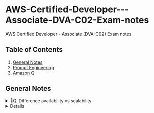 # AWS-Certified-Developer---Associate-DVA-C02-Exam-notes
AWS Certified Developer - Associate (DVA-C02) Exam notes


## Table of Contents
1. <a href="#General-Notes">General Notes</a>
2. <a href="#Prompt-Engineering">Prompt Engineering</a>
3. <a href="#Amazon-Q">Amazon Q</a>




## General Notes

<details>
<summary>🎯Q. Difference availability vs scalability  </summary>

- 🔹 High Availability (HA)
- `Definition`: Ensuring your application/system is accessible and operational without downtime, even if failures occur.
- AWS mechanisms:
  - Multi-AZ deployments (e.g., RDS Multi-AZ, S3 cross-region replication).
  - Load balancers across multiple Availability Zones.
  - Auto-recovery features (e.g., EC2 Auto Recovery).
  - `Exam tip`: If the question mentions minimizing downtime, fault tolerance, or disaster recovery, the answer is about high availability.
  - `Example`: Deploying your application across multiple AZs with ELB so if one AZ fails, traffic automatically routes to healthy instances.

- 🔹 Scalability
- `Definition`: The ability of your application/system to handle increased load by adding more resources (scale out) or making resources bigger (scale up).
- AWS mechanisms:
 - Auto Scaling Groups (EC2, ECS, Lambda concurrency).
 - DynamoDB auto-scaling (read/write capacity units).
 - Serverless architectures (Lambda scales automatically).
 - `Exam tip`: If the question mentions handling traffic spikes, growing workloads, or unpredictable demand, the answer is about scalability.
 - `Example`: Configuring an EC2 Auto Scaling Group to add more instances when CPU > 70%.

- `High availability` = 💡 uptime, fault tolerance.
- `Scalability` = 💡 ability to grow with demand.
</details>




<details>
Emojis used
⭐ - For important points
🔥 - For hot/important exam topics
💡 - For key concepts/tips
⚠️ - For warnings/common mistake
🎯 - For exam targets/focus areas/ question 
🚀 - For advanced topics .
🚫 - For indicating something that cannot be used or a concerning point
</details>